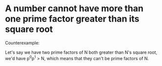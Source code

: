# A number cannot have more than one prime factor greater than its square root

Counterexample:

Let's say we have two prime factors of N both greater than N's square root,
we'd have p<sup>0</sup>p<sup>1</sup> > N, which means that they can't be
prime factors of N.
